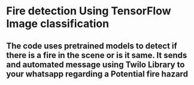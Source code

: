 # Fire detection Using TensorFlow Image classification 


## The code uses pretrained models to detect if there is a fire in the scene or is it same. It sends and automated message using Twilo Library to your whatsapp regarding a Potential fire hazard

